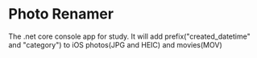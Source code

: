 # Photo Renamer

The .net core console app for study. It will add prefix("created_datetime" and "category") to iOS photos(JPG and HEIC) and movies(MOV)
